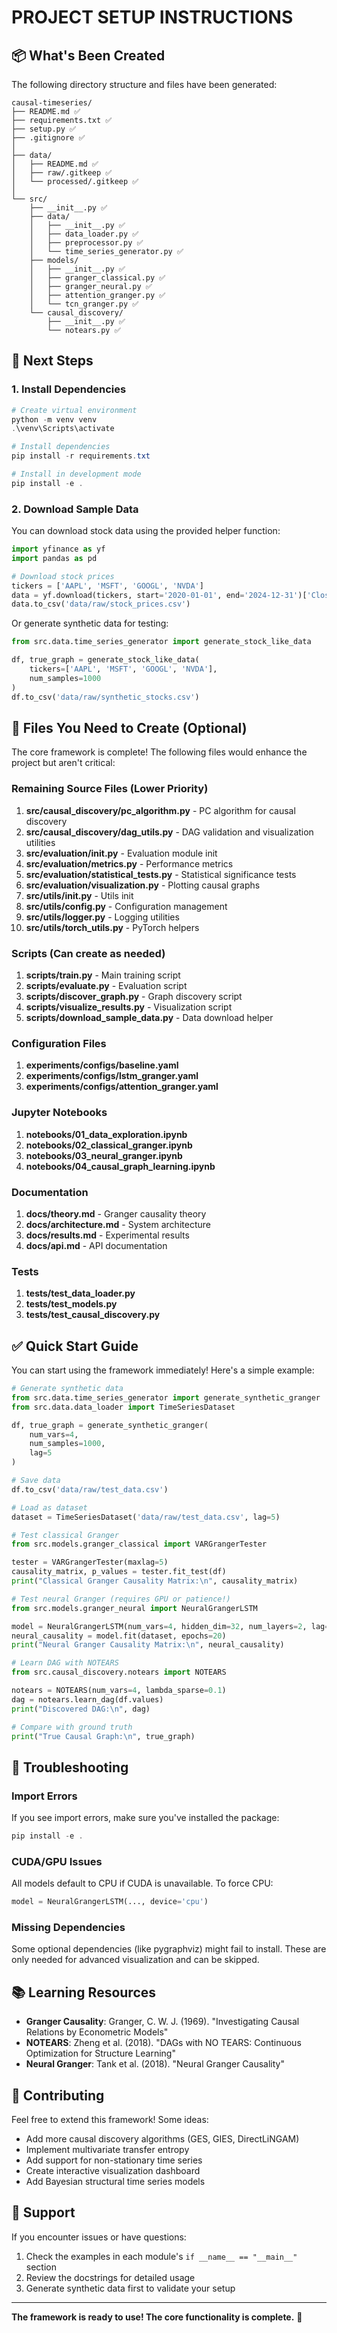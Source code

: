 # PROJECT SETUP INSTRUCTIONS

## 📦 What's Been Created

The following directory structure and files have been generated:

```
causal-timeseries/
├── README.md ✅
├── requirements.txt ✅
├── setup.py ✅
├── .gitignore ✅
│
├── data/
│   ├── README.md ✅
│   ├── raw/.gitkeep ✅
│   └── processed/.gitkeep ✅
│
└── src/
    ├── __init__.py ✅
    ├── data/
    │   ├── __init__.py ✅
    │   ├── data_loader.py ✅
    │   ├── preprocessor.py ✅
    │   └── time_series_generator.py ✅
    ├── models/
    │   ├── __init__.py ✅
    │   ├── granger_classical.py ✅
    │   ├── granger_neural.py ✅
    │   ├── attention_granger.py ✅
    │   └── tcn_granger.py ✅
    └── causal_discovery/
        ├── __init__.py ✅
        └── notears.py ✅
```

## 🚀 Next Steps

### 1. Install Dependencies

```powershell
# Create virtual environment
python -m venv venv
.\venv\Scripts\activate

# Install dependencies
pip install -r requirements.txt

# Install in development mode
pip install -e .
```

### 2. Download Sample Data

You can download stock data using the provided helper function:

```python
import yfinance as yf
import pandas as pd

# Download stock prices
tickers = ['AAPL', 'MSFT', 'GOOGL', 'NVDA']
data = yf.download(tickers, start='2020-01-01', end='2024-12-31')['Close']
data.to_csv('data/raw/stock_prices.csv')
```

Or generate synthetic data for testing:

```python
from src.data.time_series_generator import generate_stock_like_data

df, true_graph = generate_stock_like_data(
    tickers=['AAPL', 'MSFT', 'GOOGL', 'NVDA'],
    num_samples=1000
)
df.to_csv('data/raw/synthetic_stocks.csv')
```

## 📝 Files You Need to Create (Optional)

The core framework is complete! The following files would enhance the project but aren't critical:

### Remaining Source Files (Lower Priority)

1. **src/causal_discovery/pc_algorithm.py** - PC algorithm for causal discovery
2. **src/causal_discovery/dag_utils.py** - DAG validation and visualization utilities
3. **src/evaluation/__init__.py** - Evaluation module init
4. **src/evaluation/metrics.py** - Performance metrics
5. **src/evaluation/statistical_tests.py** - Statistical significance tests
6. **src/evaluation/visualization.py** - Plotting causal graphs
7. **src/utils/__init__.py** - Utils init
8. **src/utils/config.py** - Configuration management
9. **src/utils/logger.py** - Logging utilities
10. **src/utils/torch_utils.py** - PyTorch helpers

### Scripts (Can create as needed)

1. **scripts/train.py** - Main training script
2. **scripts/evaluate.py** - Evaluation script
3. **scripts/discover_graph.py** - Graph discovery script
4. **scripts/visualize_results.py** - Visualization script
5. **scripts/download_sample_data.py** - Data download helper

### Configuration Files

1. **experiments/configs/baseline.yaml**
2. **experiments/configs/lstm_granger.yaml**
3. **experiments/configs/attention_granger.yaml**

### Jupyter Notebooks

1. **notebooks/01_data_exploration.ipynb**
2. **notebooks/02_classical_granger.ipynb**
3. **notebooks/03_neural_granger.ipynb**
4. **notebooks/04_causal_graph_learning.ipynb**

### Documentation

1. **docs/theory.md** - Granger causality theory
2. **docs/architecture.md** - System architecture
3. **docs/results.md** - Experimental results
4. **docs/api.md** - API documentation

### Tests

1. **tests/test_data_loader.py**
2. **tests/test_models.py**
3. **tests/test_causal_discovery.py**

## ✅ Quick Start Guide

You can start using the framework immediately! Here's a simple example:

```python
# Generate synthetic data
from src.data.time_series_generator import generate_synthetic_granger
from src.data.data_loader import TimeSeriesDataset

df, true_graph = generate_synthetic_granger(
    num_vars=4,
    num_samples=1000,
    lag=5
)

# Save data
df.to_csv('data/raw/test_data.csv')

# Load as dataset
dataset = TimeSeriesDataset('data/raw/test_data.csv', lag=5)

# Test classical Granger
from src.models.granger_classical import VARGrangerTester

tester = VARGrangerTester(maxlag=5)
causality_matrix, p_values = tester.fit_test(df)
print("Classical Granger Causality Matrix:\n", causality_matrix)

# Test neural Granger (requires GPU or patience!)
from src.models.granger_neural import NeuralGrangerLSTM

model = NeuralGrangerLSTM(num_vars=4, hidden_dim=32, num_layers=2, lag=5)
neural_causality = model.fit(dataset, epochs=20)
print("Neural Granger Causality Matrix:\n", neural_causality)

# Learn DAG with NOTEARS
from src.causal_discovery.notears import NOTEARS

notears = NOTEARS(num_vars=4, lambda_sparse=0.1)
dag = notears.learn_dag(df.values)
print("Discovered DAG:\n", dag)

# Compare with ground truth
print("True Causal Graph:\n", true_graph)
```

## 🐛 Troubleshooting

### Import Errors
If you see import errors, make sure you've installed the package:
```powershell
pip install -e .
```

### CUDA/GPU Issues
All models default to CPU if CUDA is unavailable. To force CPU:
```python
model = NeuralGrangerLSTM(..., device='cpu')
```

### Missing Dependencies
Some optional dependencies (like pygraphviz) might fail to install. These are only needed for advanced visualization and can be skipped.

## 📚 Learning Resources

- **Granger Causality**: Granger, C. W. J. (1969). "Investigating Causal Relations by Econometric Models"
- **NOTEARS**: Zheng et al. (2018). "DAGs with NO TEARS: Continuous Optimization for Structure Learning"
- **Neural Granger**: Tank et al. (2018). "Neural Granger Causality"

## 🤝 Contributing

Feel free to extend this framework! Some ideas:
- Add more causal discovery algorithms (GES, GIES, DirectLiNGAM)
- Implement multivariate transfer entropy
- Add support for non-stationary time series
- Create interactive visualization dashboard
- Add Bayesian structural time series models

## 📧 Support

If you encounter issues or have questions:
1. Check the examples in each module's `if __name__ == "__main__"` section
2. Review the docstrings for detailed usage
3. Generate synthetic data first to validate your setup

---

**The framework is ready to use! The core functionality is complete.** 🎉

